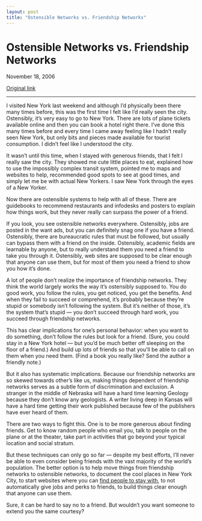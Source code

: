 ```yaml
---
layout: post
title: "Ostensible Networks vs. Friendship Networks"
---
```

Ostensible Networks vs. Friendship Networks
===========================================

November 18, 2006

[Original link](http://www.aaronsw.com/weblog/ostensiblenetworks)

* * * * *

I visited New York last weekend and although I’d physically been there
many times before, this was the first time I felt like I’d really seen
the city. Ostensibly, it’s very easy to go to New York. There are lots
of plane tickets available online and then you can book a hotel right
there. I’ve done this many times before and every time I came away
feeling like I hadn’t really seen New York, but only bits and pieces
made available for tourist consumption. I didn’t feel like I understood
the city.

It wasn’t until this time, when I stayed with generous friends, that I
felt I really saw the city. They showed me cute little places to eat,
explained how to use the impossibly complex transit system, pointed me
to maps and websites to help, recommended good spots to see at good
times, and simply let me be with actual New Yorkers. I saw New York
through the eyes of a New Yorker.

Now there are ostensible systems to help with all of these. There are
guidebooks to recommend restaurants and infodesks and posters to explain
how things work, but they never really can surpass the power of a
friend.

If you look, you see ostensible networks everywhere. Ostensibly, jobs
are posted in the want ads, but you can definitely snag one if you have
a friend. Ostensibly, there are bureaucratic rules that must be
followed, but usually can bypass them with a friend on the inside.
Ostensibly, academic fields are learnable by anyone, but to really
understand them you need a friend to take you through it. Ostensibly,
web sites are supposed to be clear enough that anyone can use them, but
for most of them you need a friend to show you how it’s done.

A lot of people don’t realize the importance of friendship networks.
They think the world largely works the way it’s ostensibly supposed to.
You do good work, you follow the rules, you get noticed, you get the
benefits. And when they fail to succeed or comprehend, it’s probably
because they’re stupid or somebody isn’t following the system. But it’s
neither of those, it’s the system that’s stupid — you don’t succeed
through hard work, you succeed through friendship networks.

This has clear implications for one’s personal behavior: when you want
to do something, don’t follow the rules but look for a friend. (Sure,
you could stay in a New York hotel — but you’d be much better off
sleeping on the floor of a friend.) And build up lots of friends so that
you’ll be able to call on them when you need them. (Find a book you
really like? Send the author a friendly note.)

But it also has systematic implications. Because our friendship networks
are so skewed towards other’s like us, making things dependent of
friendship networks serves as a subtle form of discrimination and
exclusion. A stranger in the middle of Nebraska will have a hard time
learning Geology because they don’t know any geologists. A writer living
deep in Kansas will have a hard time getting their work published
because few of the publishers have ever heard of them.

There are two ways to fight this. One is to be more generous about
finding friends. Get to know random people who email you, talk to people
on the plane or at the theater, take part in activities that go beyond
your typical location and social stratum.

But these techniques can only go so far — despite my best efforts, I’ll
never be able to even consider being friends with the vast majority of
the world’s population. The better option is to help move things from
friendship networks to ostensible networks, to document the cool places
in New York City, to start websites where you can [find people to stay
with](http://www.couchsurfing.com/), to not automatically give jobs and
perks to friends, to build things clear enough that anyone can use them.

Sure, it can be hard to say no to a friend. But wouldn’t you want
someone to extend you the same courtesy?
